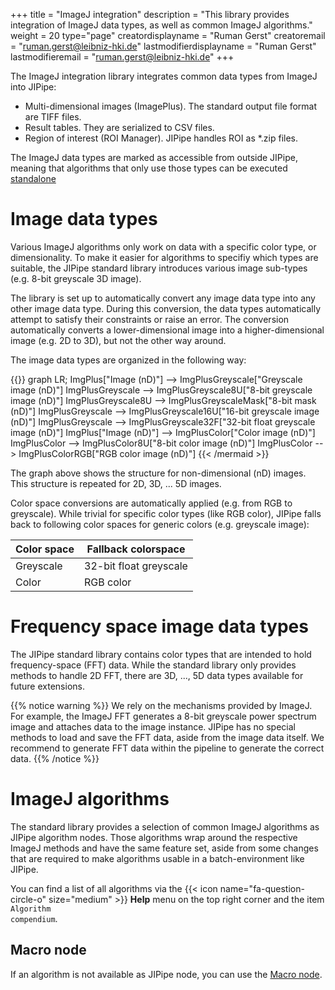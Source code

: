 +++
title = "ImageJ integration"
description = "This library provides integration of ImageJ data types, as well as common ImageJ algorithms."
weight = 20
type="page"
creatordisplayname = "Ruman Gerst"
creatoremail = "ruman.gerst@leibniz-hki.de"
lastmodifierdisplayname = "Ruman Gerst"
lastmodifieremail = "ruman.gerst@leibniz-hki.de"
+++

The ImageJ integration library integrates common data types from ImageJ into JIPipe:

* Multi-dimensional images (ImagePlus). The standard output file format are TIFF files.
* Result tables. They are serialized to CSV files.
* Region of interest (ROI Manager). JIPipe handles ROI as \*.zip files.

The ImageJ data types are marked as accessible from outside JIPipe, meaning that
algorithms that only use those types can be executed [standalone](/documentation/imagej-integration)

# Image data types

Various ImageJ algorithms only work on data with a specific color type, or dimensionality.
To make it easier for algorithms to specifiy which types are suitable, the JIPipe standard library
introduces various image sub-types (e.g. 8-bit greyscale 3D image).

The library is set up to automatically convert any image data type into any other image data type.
During this conversion, the data types automatically attempt to satisfy their constraints or
raise an error. The conversion automatically converts a lower-dimensional image into a higher-dimensional image
(e.g. 2D to 3D), but not the other way around.

The image data types are organized in the following way:

{{<mermaid align="left">}}
graph LR;
ImgPlus["Image (nD)"] --> ImgPlusGreyscale["Greyscale image (nD)"]
ImgPlusGreyscale --> ImgPlusGreyscale8U["8-bit greyscale image (nD)"]
ImgPlusGreyscale8U --> ImgPlusGreyscaleMask["8-bit mask (nD)"]
ImgPlusGreyscale --> ImgPlusGreyscale16U["16-bit greyscale image (nD)"]
ImgPlusGreyscale --> ImgPlusGreyscale32F["32-bit float greyscale image (nD)"]
ImgPlus["Image (nD)"] --> ImgPlusColor["Color image (nD)"]
ImgPlusColor --> ImgPlusColor8U["8-bit color image (nD)"]
ImgPlusColor --> ImgPlusColorRGB["RGB color image (nD)"]
{{< /mermaid >}}

The graph above shows the structure for non-dimensional (nD) images.
This structure is repeated for 2D, 3D, ... 5D images.

Color space conversions are automatically applied (e.g. from RGB to greyscale).
While trivial for specific color types (like RGB color), JIPipe falls back to following
color spaces for generic colors (e.g. greyscale image):

| Color space | Fallback colorspace    |
| ----------- | ---------------------- |
| Greyscale   | 32-bit float greyscale |
| Color       | RGB color              |

# Frequency space image data types

The JIPipe standard library contains color types that are intended to hold frequency-space (FFT) data.
While the standard library only provides methods to handle 2D FFT, there are 3D, ..., 5D data types
available for future extensions.

{{% notice warning %}}
We rely on the mechanisms provided by ImageJ. For example, the ImageJ FFT generates a 8-bit greyscale power spectrum image and
attaches data to the image instance. JIPipe has no special methods to load and save the FFT data, aside from the image data itself.
We recommend to generate FFT data within the pipeline to generate the correct data.
{{% /notice %}}

# ImageJ algorithms

The standard library provides a selection of common ImageJ algorithms as JIPipe algorithm nodes.
Those algorithms wrap around the respective ImageJ methods and have the same feature set, aside
from some changes that are required to make algorithms usable in a batch-environment like JIPipe.

You can find a list of all algorithms via the {{< icon name="fa-question-circle-o" size="medium" >}} **Help** menu on the top right corner and the item <code>Algorithm compendium</code>.

## Macro node

If an algorithm is not available as JIPipe node, you can use the [Macro node](macro-node).
